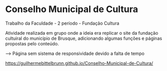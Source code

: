 # Conselho Municipal de Cultura
 Trabalho da Faculdade - 2 período - Fundação Cultura

Atividade realizada em grupo onde a ideia era replicar o site da fundação cultuiral do município de Brusque, adicionando algumas funções e páginas propostas pelo conteúdo.

--> Página sem sistema de responsividade devido a falta de tempo

https://guilhermebittelbrunn.github.io/Conselho-Municipal-de-Cultura/

